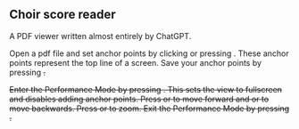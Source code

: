 ## Choir score reader

A PDF viewer written almost entirely by ChatGPT.

Open a pdf file and set anchor points by clicking or pressing <ENTER>. These anchor points represent
the top line of a screen. Save your anchor points by pressing <S>.

Enter the Performance Mode by pressing <F>. This sets the view to fullscreen and disables adding anchor points.
Press <RIGHT> or <PageDown> to move forward and <LEFT> or <PageUp> to move backwards. Press <Plus> or <Minus> to zoom.
Exit the Performance Mode by pressing <Esc>.
